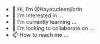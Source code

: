 - 👋 Hi, I’m @Hayatudeenjibrin
- 👀 I’m interested in ...
- 🌱 I’m currently learning ...
- 💞️ I’m looking to collaborate on ...
- 📫 How to reach me ...

<!---
Hayatudeenjibrin/Hayatudeenjibrin is a ✨ special ✨ repository because its `README.md` (this file) appears on your GitHub profile.
You can click the Preview link to take a look at your changes.
--->
